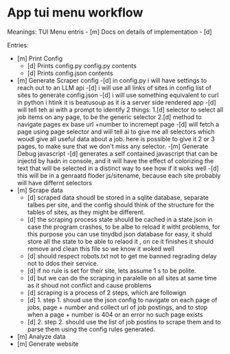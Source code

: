 # App tui menu workflow

Meanings:
TUI Menu entris - [m] 
Docs on details of implementation - [d] 

Entries:
- [m] Print Config
    - [d] Prints config.py config.py contents
    - [d] Prints config.json contents
- [m] Generate Scraper config
    -[d] in config.py i will have settings to reach out to an LLM api
    -[d] i will use all links of sites in config list of sites to generate config.json
        -[d] i will use something equivalent to curl in python i htink it is beatusoup as it is a server side rendered app
        -[d] will tell teh ai with a prompt to identify 2 things:
            1.[d] selector to select all job items on any page, to be the generic selector 
            2.[d] method to navigate pages ex base url +number to incremept page 
        -[d] will fetch a page using page selector and will tell ai to give me all selectors which woudl give all useful data about a job.
            here is possible to give it 2 or 3 pages, to make sure that we don't miss any selector.
-[m] Generate Debug javascript
    -[d] generates a self contained javascript that can be injectd by hadn in console, and it will have the effect of colorizing the text that will be selected in a distinct way to see how if it woks well 
    -[d] this will be in a genraatd floder js/sitename, because each site probably will have differnt selectors
- [m] Scrape data
    - [d] scraped data shoudl be stored in a sqlite database, separate talbes per site, and the config should think of the structure for the tables of sites, as they might be different.
    - [d] the scraping process state should be cached in a state.json in case the program crashes, to be albe to reload it witht problems, for this purpose you can use tinydbd json database for easy, it shuld store all the state to be able to relaod it , on ce it finishes it should remove and clean this file so we know it woked well
    - [d] should  respect robots.txt not to get me banned regrading delay not to ddos their service.
    - [d] if no rule is set for their site, lets assume 1 s to be polite. 
    - [d] but we can do the scraping in paralelle on all sites at same time as it shoud not conflict and cause problems
    - [d] scraping is a process of 2 steps, which are followign
    - [d] 1. step 1. shoud use the json config to navigate on each page of jobs, page + number and collect url of job postings, and to stop when a page + number is 404 or an error no such page exists
    - [d] 2. step 2. should use the list of job postins to scrape them and to parse them using the config rules generated.
- [m]  Analyze data
- [m] Generate website
